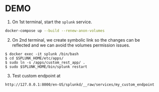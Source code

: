 # DEMO

1. On 1st terminal, start the `splunk` service.

```sh
docker-compose up --build --renew-anon-volumes
```

2. On 2nd terminal, we create symbolic link so the changes can be reflected and we can avoid the volumes permission issues.

```
$ docker exec -it splunk /bin/bash
$ cd $SPLUNK_HOME/etc/apps/
$ sudo ln -s /apps/custom_rest_app/ .
$ sudo $SPLUNK_HOME/bin/splunk restart
```

3. Test custom endpoint at

```
http://127.0.0.1:8000/en-US/splunkd/__raw/services/my_custom_endpoint
```
